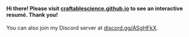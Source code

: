 #### Hi there! Please visit [craftablescience.github.io](https://craftablescience.github.io/) to see an interactive resumé. Thank you!

You can also join my Discord server at [discord.gg/ASgHFkX](https://discord.gg/ASgHFkX).
